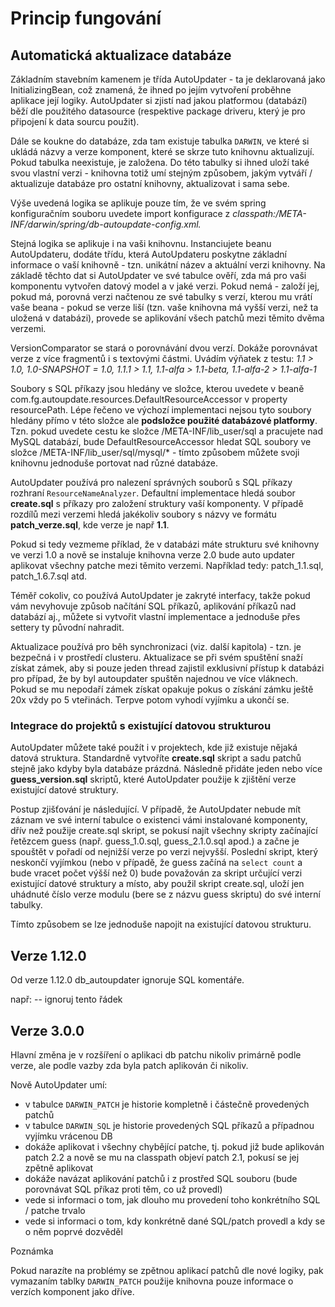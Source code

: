 # Princip fungování

## Automatická aktualizace databáze

Základním stavebním kamenem je třída AutoUpdater - ta je deklarovaná jako InitializingBean, což znamená, že ihned po jejím 
vytvoření proběhne aplikace její logiky. AutoUpdater si zjistí nad jakou platformou (databází) běží dle použitého datasource 
(respektive package driveru, který je pro připojení k data sourcu použit).

Dále se koukne do databáze, zda tam existuje tabulka `DARWIN`, ve které si ukládá názvy a verze komponent, které se 
skrze tuto knihovnu aktualizují. Pokud tabulka neexistuje, je založena. Do této tabulky si ihned uloží také svou vlastní 
verzi - knihovna totiž umí stejným způsobem, jakým vytváří / aktualizuje databáze pro ostatní knihovny, aktualizovat i sama sebe.

Výše uvedená logika se aplikuje pouze tím, že ve svém spring konfiguračním souboru uvedete import konfigurace z 
*classpath:/META-INF/darwin/spring/db-autoupdate-config.xml.*

Stejná logika se aplikuje i na vaši knihovnu. Instanciujete beanu AutoUpdateru, dodáte třídu, která AutoUpdateru poskytne 
základní informace o vaší knihovně - tzn. unikátní název a aktuální verzi knihovny. Na základě těchto dat si AutoUpdater 
ve své tabulce ověří, zda má pro vaši komponentu vytvořen datový model a v jaké verzi. Pokud nemá - založí jej, pokud má, 
porovná verzi načtenou ze své tabulky s verzí, kterou mu vrátí vaše beana - pokud se verze liší (tzn. vaše knihovna má 
vyšší verzi, než ta uložená v databázi), provede se aplikování všech patchů mezi těmito dvěma verzemi.

VersionComparator se stará o porovnávání dvou verzí. Dokáže porovnávat verze z více fragmentů i s textovými částmi. Uvádím 
výňatek z testu: *1.1 > 1.0, 1.0-SNAPSHOT = 1.0, 1.1.1 > 1.1, 1.1-alfa > 1.1-beta, 1.1-alfa-2 > 1.1-alfa-1*

Soubory s SQL příkazy jsou hledány ve složce, kterou uvedete v beaně com.fg.autoupdate.resources.DefaultResourceAccessor 
v property resourcePath. Lépe řečeno ve výchozí implementaci nejsou tyto soubory hledány přímo v této složce ale **podsložce 
použité databázové platformy**. Tzn. pokud uvedete cestu ke složce /META-INF/lib_user/sql a pracujete nad MySQL databází, 
bude DefaultResourceAccessor hledat SQL soubory ve složce /META-INF/lib_user/sql/mysql/* - tímto způsobem můžete svoji 
knihovnu jednoduše portovat nad různé databáze.

AutoUpdater používá pro nalezení správných souborů s SQL příkazy rozhraní `ResourceNameAnalyzer`. Defaultní implementace 
hledá soubor **create.sql**  s příkazy pro založení struktury vaší komponenty. V případě rozdílů mezi verzemi hledá jakékoliv 
soubory s názvy ve formátu **patch_verze.sql**, kde verze je např **1.1**.

Pokud si tedy vezmeme příklad, že v databázi máte strukturu své knihovny ve verzi 1.0 a nově se instaluje knihovna verze 
2.0 bude auto updater aplikovat všechny patche mezi těmito verzemi. Například tedy: patch_1.1.sql, patch_1.6.7.sql atd.

Téměř cokoliv, co používá AutoUpdater je zakryté interfacy, takže pokud vám nevyhovuje způsob načítání SQL příkazů, 
aplikování příkazů nad databází aj., můžete si vytvořit vlastní implementace a jednoduše přes settery ty původní nahradit.

Aktualizace používá pro běh synchronizaci (viz. další kapitola) - tzn. je bezpečná i v prostředí clusteru. Aktualizace se 
při svém spuštění snaží získat zámek, aby si pouze jeden thread zajistil exklusivní přístup k databázi pro případ, že by 
byl autoupdater spuštěn najednou ve více vláknech. Pokud se mu nepodaří zámek získat opakuje pokus o získání zámku ještě 
20x vždy po 5 vteřinách. Terpve potom vyhodí vyjímku a ukončí se.

### Integrace do projektů s existující datovou strukturou

AutoUpdater můžete také použít i v projektech, kde již existuje nějaká datová struktura. Standardně vytvoříte **create.sql** 
skript a sadu patchů stejně jako kdyby byla databáze prázdná. Následně přidáte jeden nebo více **guess_version.sql** skriptů, 
které AutoUpdater použije k zjištění verze existující datové struktury.

Postup zjišťování je následující. V případě, že AutoUpdater nebude mít záznam ve své interní tabulce o existenci vámi 
instalované komponenty, dřív než použije create.sql skript, se pokusí najít všechny skripty začínající řetězcem guess 
(např. guess_1.0.sql, guess_2.1.0.sql apod.) a začne je spouštět v pořadí od nejnižší verze po verzi nejvyšší. Poslední skript, 
který neskončí vyjímkou (nebo v případě, že guess začíná na `select count` a bude vracet počet výšší než 0) bude považován 
za skript určující verzi existující datové struktury a místo, aby použil skript create.sql, uloží jen uhádnuté číslo 
verze modulu (bere se z názvu guess skriptu) do své interní tabulky.

Tímto způsobem se lze jednoduše napojit na existující datovou strukturu.

## Verze 1.12.0

Od verze 1.12.0 db_autoupdater ignoruje SQL komentáře.

např: -- ignoruj tento řádek

## Verze 3.0.0

Hlavní změna je v rozšíření o aplikaci db patchu nikoliv primárně podle verze, ale podle vazby zda byla patch aplikován či nikoliv.

Nově AutoUpdater umí:

* v tabulce `DARWIN_PATCH` je historie kompletně i částečně provedených patchů
* v tabulce `DARWIN_SQL` je historie provedených SQL příkazů a případnou vyjímku vrácenou DB
* dokáže aplikovat i všechny chybějící patche, tj. pokud již bude aplikován patch 2.2 a nově se mu na classpath objeví patch 2.1, pokusí se jej zpětně aplikovat
* dokáže navázat aplikování patchů i z prostřed SQL souboru (bude porovnávat SQL příkaz proti těm, co už provedl)
* vede si informaci o tom, jak dlouho mu provedení toho konkrétního SQL / patche trvalo
* vede si informaci o tom, kdy konkrétně dané SQL/patch provedl a kdy se o něm poprvé dozvěděl

Poznámka

Pokud narazíte na problémy se zpětnou aplikací patchů dle nové logiky, pak vymazaním tablky `DARWIN_PATCH` použije 
knihovna pouze informace o verzích komponent jako dříve.